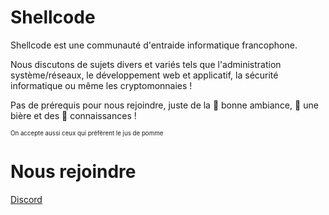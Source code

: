 # Shellcode 
Shellcode est une communauté d'entraide informatique francophone.

Nous discutons de sujets divers et variés tels que l'administration système/réseaux, le développement web et applicatif, la sécurité informatique ou même les cryptomonnaies !

Pas de prérequis pour nous rejoindre, juste de la 🙂 bonne ambiance, 🍺 une bière et des 🧠 connaissances ! 

<sup><sup>On accepte aussi ceux qui préfèrent le jus de pomme</sup></sup>

# Nous rejoindre

[Discord](https://discord.gg/KA6Zf)